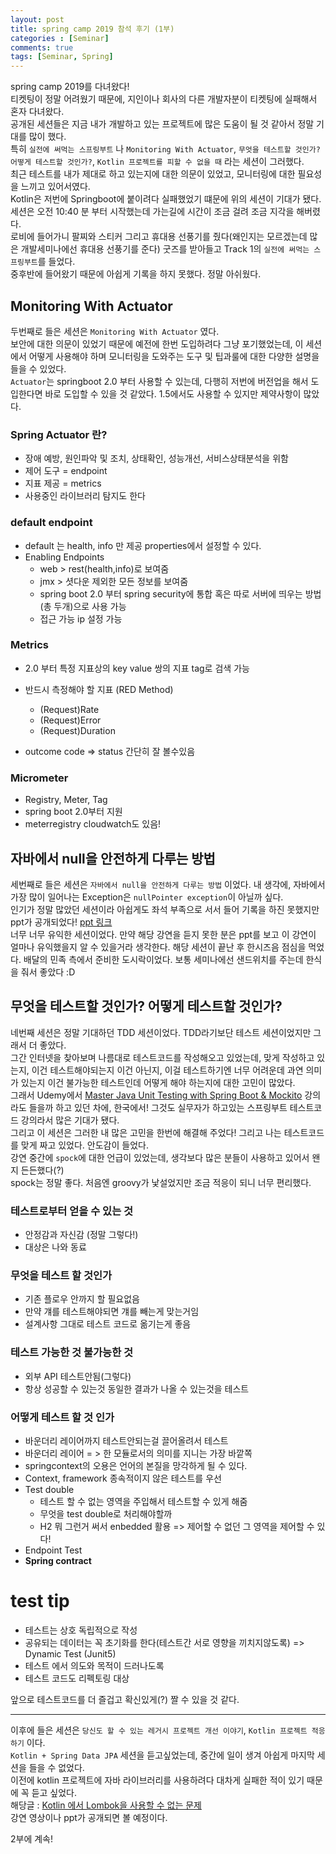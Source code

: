 ```yaml
---
layout: post
title: spring camp 2019 참석 후기 (1부)
categories : [Seminar]
comments: true
tags: [Seminar, Spring]
---
```

spring camp 2019를 다녀왔다!  
티켓팅이 정말 어려웠기 때문에, 지인이나 회사의 다른 개발자분이 티켓팅에 실패해서 혼자 다녀왔다.  
공개된 세션들은 지금 내가 개발하고 있는 프로젝트에 많은 도움이 될 것 같아서 정말 기대를 많이 했다.  
특히 `실전에 써먹는 스프링부트` 나 `Monitoring With Actuator`, `무엇을 테스트할 것인가? 어떻게 테스트할 것인가?`, `Kotlin 프로젝트를 피할 수 없을 때` 라는 세션이 그러했다.  
최근 테스트를 내가 제대로 하고 있는지에 대한 의문이 있었고, 모니터링에 대한 필요성을 느끼고 있어서였다.   
Kotlin은 저번에 Springboot에 붙이려다 실패했었기 떄문에 위의 세션이 기대가 됐다.  
세션은 오전 10:40 분 부터 시작했는데 가는길에 시간이 조금 걸려 조금 지각을 해버렸다.  
로비에 들어가니 팔찌와 스티커 그리고 휴대용 선풍기를 줬다(왜인지는 모르겠는데 많은 개발세미나에선 휴대용 선풍기를 준다)
굿즈를 받아들고 Track 1의 `실전에 써먹는 스프링부트`를 들었다.  
중후반에 들어왔기 때문에 아쉽게 기록을 하지 못했다. 정말 아쉬웠다. 

## Monitoring With Actuator
두번째로 들은 세션은 `Monitoring With Actuator` 였다.  
보안에 대한 의문이 있었기 때문에 예전에 한번 도입하려다 그냥 포기했었는데, 이 세션에서 어떻게 사용해야 하며 모니터링을 도와주는 도구 및 팁과룰에 대한 다양한 설명을 들을 수 있었다.  
`Actuator`는 springboot 2.0 부터 사용할 수 있는데, 다행히 저번에 버전업을 해서 도입한다면 바로 도입할 수 있을 것 같았다. 1.5에서도 사용할 수 있지만 제약사항이 많았다.  

### Spring Actuator 란?
* 장애 예방, 원인파악 및 조치, 상태확인, 성능개선, 서비스상태분석을 위함
* 제어 도구  = endpoint
* 지표 제공 = metrics
* 사용중인 라이브러리 탐지도 한다

### default endpoint
* default 는 health, info 만 제공 properties에서 설정할 수 있다.
* Enabling Endpoints
    * web  > rest(health,info)로 보여줌
    * jmx > 셧다운 제외한 모든 정보를 보여줌
    * spring boot 2.0 부터 spring security에 통합 혹은 따로 서버에 띄우는 방법(총 두개)으로 사용 가능
    * 접근 가능 ip 설정 가능

### Metrics
* 2.0 부터 특정 지표상의 key value 쌍의 지표 tag로 검색 가능
* 반드시 측정해야 할 지표 (RED Method)
    * (Request)Rate
    * (Request)Error
    * (Request)Duration

* outcome code => status 간단히 잘 볼수있음

### Micrometer
* Registry, Meter, Tag
* spring boot 2.0부터 지원
* meterregistry cloudwatch도 있음!

## 자바에서 null을 안전하게 다루는 방법
세번째로 들은 세션은 `자바에서 null을 안전하게 다루는 방법` 이었다. 내 생각에, 자바에서 가장 많이 일어나는 Exception은 `nullPointer exception`이 아닐까 싶다.   
인기가 정말 많았던 세션이라 아쉽게도 좌석 부족으로 서서 들어 기록을 하진 못했지만 ppt가 공개되었다! [ppt 링크](https://www.slideshare.net/gyumee/null-142590829)   
너무 너무 유익한 세션이었다. 만약 해당 강연을 듣지 못한 분은 ppt를 보고 이 강연이 얼마나 유익했을지 알 수 있을거라 생각한다.
해당 세션이 끝난 후 한시즈음 점심을 먹었다. 배달의 민족 측에서 준비한 도시락이었다. 보통 세미나에선 샌드위치를 주는데 한식을 줘서 좋았다 :D

## 무엇을 테스트할 것인가? 어떻게 테스트할 것인가?
네번째 세션은 정말 기대하던 TDD 세션이었다. TDD라기보단 테스트 세션이었지만 그래서 더 좋았다.  
그간 인터넷을 찾아보며 나름대로 테스트코드를 작성해오고 있었는데, 맞게 작성하고 있는지, 이건 테스트해야되는지 이건 아닌지, 이걸 테스트하기엔 너무 어려운데 과연 의미가 있는지
이건 불가능한 테스트인데 어떻게 해야 하는지에 대한 고민이 많았다.  
그래서 Udemy에서 [Master Java Unit Testing with Spring Boot & Mockito](https://www.udemy.com/learn-unit-testing-with-spring-boot/?couponCode=SBT-2019) 강의라도 들을까 하고 있던 차에, 한국에서! 그것도 실무자가 하고있는 스프링부트 테스트코드 강의라서 많은 기대가 됐다.   
그리고 이 세션은 그러한 내 많은 고민을 한번에 해결해 주었다! 그리고 나는 테스트코드를 맞게 짜고 있었다. 안도감이 들었다.  
강연 중간에 `spock`에 대한 언급이 있었는데, 생각보다 많은 분들이 사용하고 있어서 왠지 든든했다(?)   
spock는 정말 좋다. 처음엔 groovy가 낯설었지만 조금 적응이 되니 너무 편리했다.  

### 테스트로부터 얻을 수 있는 것
* 안정감과 자신감 (정말 그렇다!)
* 대상은 나와 동료

### 무엇을 테스트 할 것인가
* 기존 플로우 안까지 할 필요없음
* 만약 걔를 테스트해야되면 걔를 빼는게 맞는거임
* 설계사항 그대로 테스트 코드로 옮기는게 좋음

### 테스트 가능한 것 불가능한 것 
* 외부 API 테스트안됨(그렇다)
* 항상 성공할 수 있는것 동일한 결과가 나올 수 있는것을 테스트 

### 어떻게 테스트 할 것 인가
* 바운더리 레이어까지 테스트안되는걸 끌어올려서 테스트
* 바운더리 레이어 = > 한 모듈로서의 의미를 지니는 가장 바깥쪽
* springcontext의 오용은 언어의 본질을 망각하게 될 수 있다.
* Context, framework 종속적이지 않은 테스트를 우선
* Test double
    * 테스트 할 수 없는 영역을 주입해서 테스트할 수 있게 해줌
    * 무엇을 test double로 처리해야할까
    * H2 뭐 그런거 써서 enbedded 활용 => 제어할 수 없던 그 영역을 제어할 수 있다!
* Endpoint Test
* **Spring contract**

# test tip
* 테스트는 상호 독립적으로 작성
* 공유되는 데이터는 꼭 초기화를 한다(테스트간 서로 영향을 끼치지않도록) => Dynamic Test (Junit5)
* 테스트 에서 의도와 목적이 드러나도록
* 테스트 코드도 리펙토링 대상

앞으로 테스트코드를 더 즐겁고 확신있게(?) 짤 수 있을 것 같다.

---
이후에 들은 세션은 `당신도 할 수 있는 레거시 프로젝트 개선 이야기`, `Kotlin 프로젝트 적응하기` 이다.  
`Kotlin + Spring Data JPA` 세션을 듣고싶었는데, 중간에 일이 생겨 아쉽게 마지막 세션을 들을 수 없었다.  
이전에 kotlin 프로젝트에 자바 라이브러리를 사용하려다 대차게 실패한 적이 있기 때문에 꼭 듣고 싶었다.  
해당글 : [Kotlin 에서 Lombok을 사용할 수 없는 문제](https://sehajyang.github.io/etc/2019/03/07/kotlin-and-lombok.html)     
강연 영상이나 ppt가 공개되면 볼 예정이다.

2부에 계속!